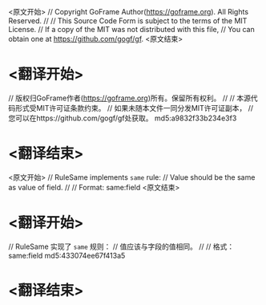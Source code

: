 
<原文开始>
// Copyright GoFrame Author(https://goframe.org). All Rights Reserved.
//
// This Source Code Form is subject to the terms of the MIT License.
// If a copy of the MIT was not distributed with this file,
// You can obtain one at https://github.com/gogf/gf.
<原文结束>

# <翻译开始>
// 版权归GoFrame作者(https://goframe.org)所有。保留所有权利。
//
// 本源代码形式受MIT许可证条款约束。
// 如果未随本文件一同分发MIT许可证副本，
// 您可以在https://github.com/gogf/gf处获取。 md5:a9832f33b234e3f3
# <翻译结束>


<原文开始>
// RuleSame implements `same` rule:
// Value should be the same as value of field.
//
// Format: same:field
<原文结束>

# <翻译开始>
// RuleSame 实现了 `same` 规则：
// 值应该与字段的值相同。
//
// 格式：same:field md5:433074ee67f413a5
# <翻译结束>

